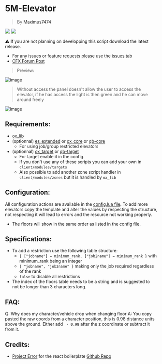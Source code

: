 # 5M-Elevator
> By [Maximus7474](https://github.com/Maximus7474)

  ![](https://img.shields.io/github/downloads/Maximus7474/5M-Elevator/total?logo=github)
  ![](https://img.shields.io/github/v/release/Maximus7474/5M-Elevator?logo=github)

⚠️ If you are not planning on developping this script download the latest release.

- For any issues or feature requests please use the [issues tab](https://github.com/Maximus7474/5M-Elevator/issues)
- [CFX Forum Post](https://forum.cfx.re/t/free-elevator-interface/5241372/1)

> Preview:

![image](https://github.com/Maximus7474/5M-Elevator/assets/94017712/75fcdbda-4ba5-4935-862a-b84d222f5497)

> Without access the panel doesn't allow the user to access the elevator, if he has access the light is then green and he can move around freely

![image](https://github.com/user-attachments/assets/74788f52-7e37-40be-a5a0-f199e2d590f4)

## Requirements:
- [ox_lib](https://github.com/overextended/ox_lib/releases)
- (optionnal) [es_extended](https://github.com/esx-framework/esx_core/releases) or [ox_core](https://github.com/overextended/ox_core/releases) or [qb-core](https://github.com/qbcore-framework/qb-core/releases)
  - For using job/group restricted elevators
- (optionnal) [ox_target](https://github.com/overextended/ox_target/releases) or [qb-target](https://github.com/qbcore-framework/qb-target)
  - For target enable it in the config.
  - If you don't use any of these scripts you can add your own in `client/modules/targets`
  - Also possible to add another zone script handler in `client/modules/zones` but it is handled by `ox_lib`

## Configuration:
All configuration actions are available in the [config.lua file](https://github.com/Maximus7474/5M-Elevator/blob/1.0.1/shared/config.lua).
To add more elevators copy the template and alter the values by respecting the structure, not respecting it will lead to errors and the resource not working properly.
- The floors will show in the same order as listed in the config file.

## Specifications:
- To add a restriction use the following table structure:
  - `{ ["jobname"] = minimum_rank, ["job2name"] = minimum_rank }` with minimum_rank being an integer
  - `{ "jobname", "job2name" }` making only the job required regardless of the rank
  - `false` to disable all restrictions
- The index of the floors table needs to be a string and is suggested to not be longer than 3 characters long.

## FAQ:
Q: Why does my character/vehicle drop when changing floor
A: You copy pasted the raw coords from a character position, this is 0.98 distance units above the ground. Either add ` - 0.98` after the z coordinate or subtract it from it.

## Credits:
- [Project Error](https://github.com/project-error) for the react boilerplate [Github Repo](https://github.com/project-error/fivem-react-boilerplate-lua)
